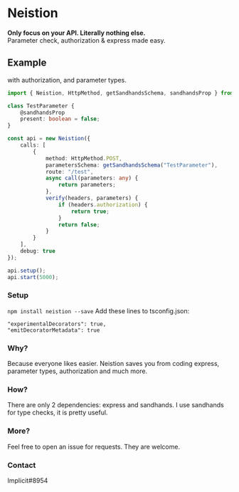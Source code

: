 # Neistion
**Only focus on your API. Literally nothing else.**  
Parameter check, authorization & express made easy.
## Example
with authorization, and parameter types.
```ts
import { Neistion, HttpMethod, getSandhandsSchema, sandhandsProp } from "./index";

class TestParameter {
    @sandhandsProp
    present: boolean = false;
}

const api = new Neistion({
    calls: [
        {
            method: HttpMethod.POST,
            parametersSchema: getSandhandsSchema("TestParameter"),
            route: "/test",
            async call(parameters: any) {
                return parameters;
            },
            verify(headers, parameters) {
                if (headers.authorization) {
                    return true;
                }
                return false;
            }
        }
    ],
    debug: true
});

api.setup();
api.start(5000);
```
### Setup
`npm install neistion --save`
Add these lines to tsconfig.json:
```
"experimentalDecorators": true,
"emitDecoratorMetadata": true
```
### Why?
Because everyone likes easier.
Neistion saves you from coding express, parameter types, authorization and much more.
### How?
There are only 2 dependencies: express and sandhands.
I use sandhands for type checks, it is pretty useful.
### More?
Feel free to open an issue for requests. They are welcome.
### Contact
Implicit#8954